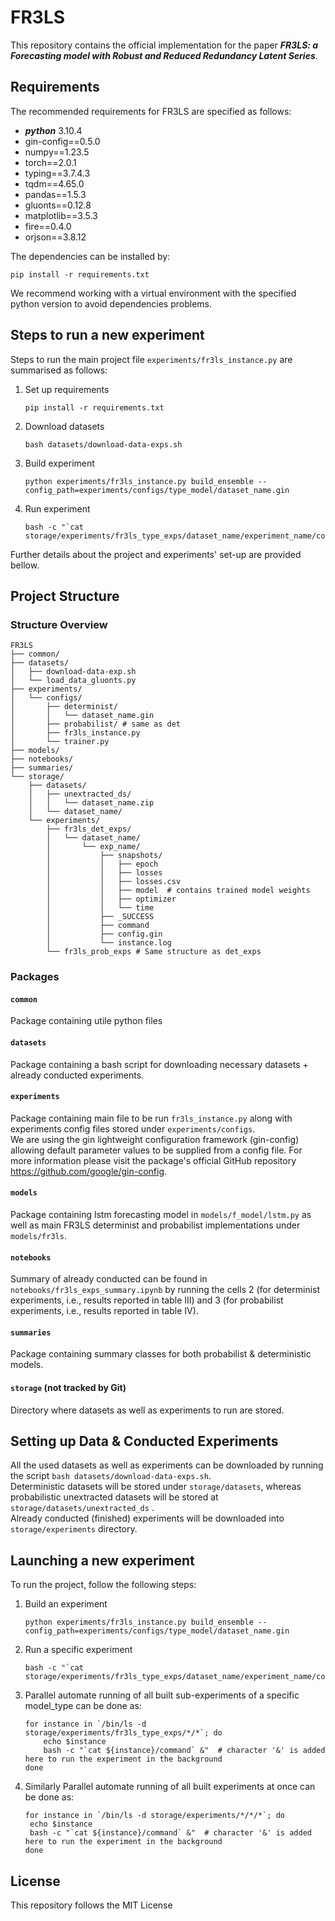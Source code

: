 # FR3LS

This repository contains the official implementation for the paper _**FR3LS: a Forecasting model with Robust and
Reduced Redundancy Latent Series**_.

## Requirements

The recommended requirements for FR3LS are specified as follows:

- _**python**_ 3.10.4
- gin-config==0.5.0
- numpy==1.23.5
- torch==2.0.1
- typing==3.7.4.3
- tqdm==4.65.0
- pandas==1.5.3
- gluonts==0.12.8
- matplotlib==3.5.3
- fire==0.4.0
- orjson==3.8.12

The dependencies can be installed by:
   ```shell script
   pip install -r requirements.txt
   ```
We recommend working with a virtual environment with the specified python version to avoid dependencies problems. <br/>

## Steps to run a new experiment
Steps to run the main project file `experiments/fr3ls_instance.py` are summarised as follows:
1. Set up requirements 
    ```shell script
    pip install -r requirements.txt
    ```
2. Download datasets
    ```shell script
    bash datasets/download-data-exps.sh
    ```
3. Build experiment
    ```shell script
    python experiments/fr3ls_instance.py build_ensemble --config_path=experiments/configs/type_model/dataset_name.gin
    ```
4. Run experiment
    ```shell script
    bash -c "`cat storage/experiments/fr3ls_type_exps/dataset_name/experiment_name/command`"
    ```

Further details about the project and experiments' set-up are provided bellow.

## Project Structure
### Structure Overview
```
FR3LS
├── common/
├── datasets/
│   ├── download-data-exp.sh
│   └── load_data_gluonts.py
├── experiments/
│   └── configs/
│       ├── determinist/
│       │   └── dataset_name.gin
│       ├── probabilist/ # same as det
│       ├── fr3ls_instance.py
│       └── trainer.py
├── models/
├── notebooks/
├── summaries/
└── storage/
    ├── datasets/
    │   ├── unextracted_ds/
    │   │   └── dataset_name.zip
    │   └── dataset_name/
    └── experiments/
        ├── fr3ls_det_exps/
        │   └── dataset_name/
        │       └── exp_name/
        │           ├── snapshots/
        │           │   ├── epoch
        │           │   ├── losses
        │           │   ├── losses.csv
        │           │   ├── model  # contains trained model weights
        │           │   ├── optimizer
        │           │   └── time
        │           ├── _SUCCESS
        │           ├── command
        │           ├── config.gin
        │           └── instance.log
        └── fr3ls_prob_exps # Same structure as det_exps
```

### Packages
#### `common`
Package containing utile python files

#### `datasets`
Package containing a bash script for downloading necessary datasets + already conducted experiments.  

#### `experiments`
Package containing main file to be run `fr3ls_instance.py` along with experiments config files stored under `experiments/configs`.<br/>
We are using the gin lightweight configuration framework (gin-config) allowing default parameter values to be supplied from a config file. For more information please visit the package's official GitHub repository https://github.com/google/gin-config.

#### `models`
Package containing lstm forecasting model in `models/f_model/lstm.py` as well as main FR3LS determinist and probabilist implementations under `models/fr3ls`.

#### `notebooks`
Summary of already conducted can be found in `notebooks/fr3ls_exps_summary.ipynb` by running the cells 2 (for determinist experiments, i.e., results reported in table III) and 3 (for probabilist experiments, i.e., results reported in table IV). 

#### `summaries`
Package containing summary classes for both probabilist & deterministic models.

#### `storage` (not tracked by Git)
Directory where datasets as well as experiments to run are stored.

## Setting up Data & Conducted Experiments
All the used datasets as well as experiments can be downloaded by running the script `bash datasets/download-data-exps.sh`. <br/>
Deterministic datasets will be stored under `storage/datasets`, whereas probabilistic unextracted datasets will be stored at `storage/datasets/unextracted_ds` .<br/>
Already conducted (finished) experiments will be downloaded into `storage/experiments` directory.


## Launching a new experiment

To run the project, follow the following steps:


1. Build an experiment
   ```shell script
   python experiments/fr3ls_instance.py build_ensemble --config_path=experiments/configs/type_model/dataset_name.gin
   ```
   
2. Run a specific experiment
   ```shell script
   bash -c "`cat storage/experiments/fr3ls_type_exps/dataset_name/experiment_name/command`"
   ```
   
3. Parallel automate running of all built sub-experiments of a specific model_type can be done as:
   ```shell script
   for instance in `/bin/ls -d storage/experiments/fr3ls_type_exps/*/*`; do 
       echo $instance
       bash -c "`cat ${instance}/command` &"  # character '&' is added here to run the experiment in the background
   done
   ```

4. Similarly Parallel automate running of all built experiments at once can be done as:   
   ```shell script
   for instance in `/bin/ls -d storage/experiments/*/*/*`; do 
    echo $instance
    bash -c "`cat ${instance}/command` &"  # character '&' is added here to run the experiment in the background  
   done
   ```

## License
This repository follows the MIT License